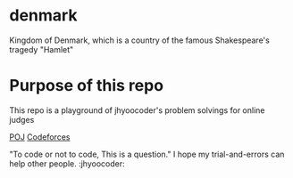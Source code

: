 # denmark
Kingdom of Denmark, which is a country of the famous Shakespeare's tragedy "Hamlet"

# Purpose of this repo

This repo is a playground of jhyoocoder's problem solvings for online judges

[POJ](http://www.poj.org)
[Codeforces](http://www.codeforces.com)

"To code or not to code, This is a question."
I hope my trial-and-errors can help other people.
:jhyoocoder:
